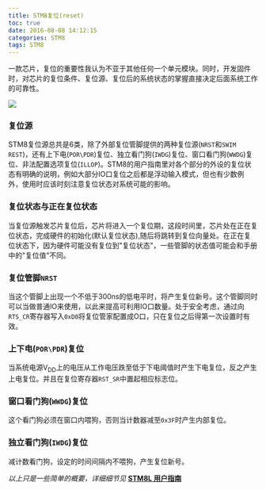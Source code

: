```yaml
---
title: STM8复位(reset)
toc: true
date: 2016-08-08 14:12:15
categories: STM8
tags: STM8
---
```

一款芯片，复位的重要性我认为不亚于其他任何一个单元模块。同时，开发固件时，对芯片的复位条件、复位源、复位后的系统状态的掌握直接决定后面系统工作的可靠性。

![](http://obd6jz6in.bkt.clouddn.com/%E5%A4%8D%E4%BD%8D.jpg)

### 复位源
STM8复位源总共是6类，除了外部复位管脚提供的两种复位源(`NRST`和`SWIM REST`)，还有上下电(`POR\PDR`)复位、独立看门狗(`IWDG`)复位、窗口看门狗(`WWDG`)复位、非法配置选项复位(`ILLOP`)。STM8的用户指南里对各个部分的外设的复位状态有明确的说明，例如大部分IO口复位之后都是浮动输入模式，但也有少数例外，使用时应该时刻注意复位状态对系统可能的影响。

### 复位状态与正在复位状态
当复位源触发芯片复位后，芯片将进入一个复位期，这段时间里，芯片处在正在复位状态，完成硬件的初始化(默认复位状态),随后将跳转到复位向量处。在正在复位状态下，因为硬件可能没有复位到"复位状态"，一些管脚的状态值可能会和手册中的"复位值"不同。

### 复位管脚`NRST`
当这个管脚上出现一个不低于300ns的低电平时，将产生复位新号。这个管脚同时可以当做普通IO来使用，以此来提高可利用IO口数量。处于安全考虑，通过向`RTS_CR`寄存器写入`0xD0`将复位管家配置成O口，只在复位之后得第一次设置时有效。

### 上下电(`POR\PDR`)复位
当系统电源V<sub>DD</sub>上的电压从工作电压跌至低于下电阈值时产生下电复位，反之产生上电复位。并且在复位寄存器`RST_SR`中置起相应标志位。

### 窗口看门狗(`WWDG`)复位
这个看门狗必须在窗口内喂狗，否则当计数器减至`0x3F`时产生内部复位。

### 独立看门狗(`IWDG`)复位
减计数看门狗，设定的时间间隔内不喂狗，产生复位新号。

*以上只是一些简单的概要，详细细节见* **[STM8L 用户指南](http://obd6jz6in.bkt.clouddn.com/STM8L%20%E7%94%A8%E6%88%B7%E6%8C%87%E5%8D%97.pdf)**
